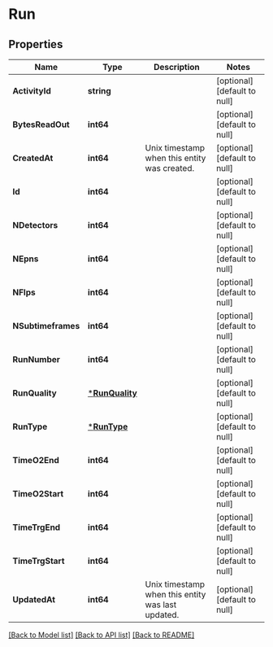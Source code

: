 # Run

## Properties
Name | Type | Description | Notes
------------ | ------------- | ------------- | -------------
**ActivityId** | **string** |  | [optional] [default to null]
**BytesReadOut** | **int64** |  | [optional] [default to null]
**CreatedAt** | **int64** | Unix timestamp when this entity was created. | [optional] [default to null]
**Id** | **int64** |  | [optional] [default to null]
**NDetectors** | **int64** |  | [optional] [default to null]
**NEpns** | **int64** |  | [optional] [default to null]
**NFlps** | **int64** |  | [optional] [default to null]
**NSubtimeframes** | **int64** |  | [optional] [default to null]
**RunNumber** | **int64** |  | [optional] [default to null]
**RunQuality** | [***RunQuality**](RunQuality.md) |  | [optional] [default to null]
**RunType** | [***RunType**](RunType.md) |  | [optional] [default to null]
**TimeO2End** | **int64** |  | [optional] [default to null]
**TimeO2Start** | **int64** |  | [optional] [default to null]
**TimeTrgEnd** | **int64** |  | [optional] [default to null]
**TimeTrgStart** | **int64** |  | [optional] [default to null]
**UpdatedAt** | **int64** | Unix timestamp when this entity was last updated. | [optional] [default to null]

[[Back to Model list]](../README.md#documentation-for-models) [[Back to API list]](../README.md#documentation-for-api-endpoints) [[Back to README]](../README.md)

